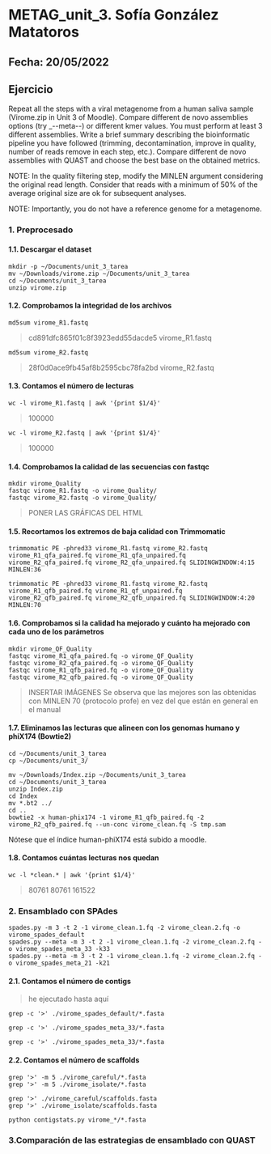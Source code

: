 # METAG_unit_3. Sofía González Matatoros
## Fecha: 20/05/2022
## Ejercicio
Repeat all the steps with a viral metagenome from a human saliva sample (Virome.zip in Unit 3 of Moodle). Compare different de novo assemblies options (try _--meta--) or different kmer values. You must perform at least 3 different assemblies. Write a brief summary describing the bioinformatic pipeline you have followed (trimming, decontamination, improve in quality, number of reads remove in each step, etc.). Compare different de novo assemblies with QUAST and choose the best base on the obtained metrics.

NOTE: In the quality filtering step, modify the MINLEN argument considering the original read length. Consider that reads with a minimum of 50% of the average original size are ok for subsequent analyses.

NOTE: Importantly, you do not have a reference genome for a metagenome.

### 1. Preprocesado
#### 1.1. Descargar el dataset
```
mkdir -p ~/Documents/unit_3_tarea
mv ~/Downloads/virome.zip ~/Documents/unit_3_tarea
cd ~/Documents/unit_3_tarea
unzip virome.zip
```
#### 1.2. Comprobamos la integridad de los archivos
```
md5sum virome_R1.fastq 
```
> cd891dfc865f01c8f3923edd55dacde5  virome_R1.fastq
```
md5sum virome_R2.fastq 
```
> 28f0d0ace9fb45af8b2595cbc78fa2bd  virome_R2.fastq
#### 1.3. Contamos el número de lecturas
```
wc -l virome_R1.fastq | awk '{print $1/4}'
```
> 100000
```
wc -l virome_R2.fastq | awk '{print $1/4}'
```
> 100000
#### 1.4. Comprobamos la calidad de las secuencias con fastqc
```
mkdir virome_Quality
fastqc virome_R1.fastq -o virome_Quality/
fastqc virome_R2.fastq -o virome_Quality/
```
> PONER LAS GRÁFICAS DEL HTML
#### 1.5. Recortamos los extremos de baja calidad con Trimmomatic
```
trimmomatic PE -phred33 virome_R1.fastq virome_R2.fastq virome_R1_qfa_paired.fq virome_R1_qfa_unpaired.fq virome_R2_qfa_paired.fq virome_R2_qfa_unpaired.fq SLIDINGWINDOW:4:15 MINLEN:36

trimmomatic PE -phred33 virome_R1.fastq virome_R2.fastq virome_R1_qfb_paired.fq virome_R1_qf_unpaired.fq virome_R2_qfb_paired.fq virome_R2_qfb_unpaired.fq SLIDINGWINDOW:4:20 MINLEN:70
```
#### 1.6. Comprobamos si la calidad ha mejorado y cuánto ha mejorado con cada uno de los parámetros
```
mkdir virome_QF_Quality
fastqc virome_R1_qfa_paired.fq -o virome_QF_Quality
fastqc virome_R2_qfa_paired.fq -o virome_QF_Quality
fastqc virome_R1_qfb_paired.fq -o virome_QF_Quality
fastqc virome_R2_qfb_paired.fq -o virome_QF_Quality
```
> INSERTAR IMÁGENES
Se observa que las mejores son las obtenidas con MINLEN 70 (protocolo profe) en vez del que están en general en el manual
#### 1.7. Eliminamos las lecturas que alineen con los genomas humano y phiX174 (Bowtie2)
```
cd ~/Documents/unit_3_tarea
cp ~/Documents/unit_3/

mv ~/Downloads/Index.zip ~/Documents/unit_3_tarea
cd ~/Documents/unit_3_tarea
unzip Index.zip
cd Index
mv *.bt2 ../
cd ..
bowtie2 -x human-phix174 -1 virome_R1_qfb_paired.fq -2 virome_R2_qfb_paired.fq --un-conc virome_clean.fq -S tmp.sam
```
Nótese que el índice human-phiX174 está subido a moodle.

#### 1.8. Contamos cuántas lecturas nos quedan
```
wc -l *clean.* | awk '{print $1/4}'
```
> 80761
> 80761
> 161522

### 2. Ensamblado con SPAdes
```
spades.py -m 3 -t 2 -1 virome_clean.1.fq -2 virome_clean.2.fq -o virome_spades_default
spades.py --meta -m 3 -t 2 -1 virome_clean.1.fq -2 virome_clean.2.fq -o virome_spades_meta_33 -k33
spades.py --meta -m 3 -t 2 -1 virome_clean.1.fq -2 virome_clean.2.fq -o virome_spades_meta_21 -k21
```
#### 2.1. Contamos el número de contigs
> he ejecutado hasta aquí
```
grep -c '>' ./virome_spades_default/*.fasta
```
>
```
grep -c '>' ./virome_spades_meta_33/*.fasta
```
>
```
grep -c '>' ./virome_spades_meta_33/*.fasta
```
>
#### 2.2. Contamos el número de scaffolds
```
grep '>' -m 5 ./virome_careful/*.fasta
grep '>' -m 5 ./virome_isolate/*.fasta
```
```
grep '>' ./virome_careful/scaffolds.fasta
grep '>' ./virome_isolate/scaffolds.fasta
```
```
python contigstats.py virome_*/*.fasta
```

### 3.Comparación de las estrategias de ensamblado con QUAST
